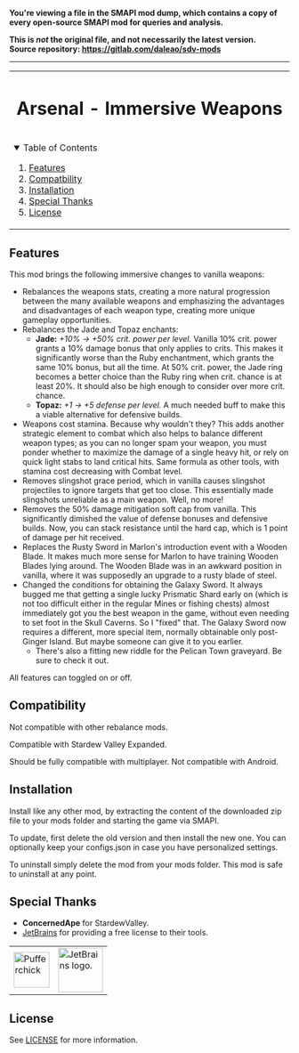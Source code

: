 **You're viewing a file in the SMAPI mod dump, which contains a copy of every open-source SMAPI mod
for queries and analysis.**

**This is _not_ the original file, and not necessarily the latest version.**  
**Source repository: https://gitlab.com/daleao/sdv-mods**

----

<table align="center"><tr><td align="center" width="9999">

<!-- LOGO, TITLE, DESCRIPTION -->

# Arsenal - Immersive Weapons

<br/>

<!-- TABLE OF CONTENTS -->
<details open="open" align="left">
  <summary>Table of Contents</summary>
  <ol>
    <li><a href="#features">Features</a></li>
    <li><a href="#compatibility">Compatbility</a></li>
    <li><a href="#installation">Installation</a></li>
    <li><a href="#special-thanks">Special Thanks</a></li>
    <li><a href="#license">License</a></li>
  </ol>
</details>

</td></tr></table>

## Features

This mod brings the following immersive changes to vanilla weapons:

- Rebalances the weapons stats, creating a more natural progression between the many available weapons and emphasizing the advantages and disadvantages of each weapon type, creating more unique gameplay opportunities.
- Rebalances the Jade and Topaz enchants:
    - **Jade:** *+10% -> +50% crit. power per level.* Vanilla 10% crit. power grants a 10% damage bonus that only applies to crits. This makes it significantly worse than the Ruby enchantment, which grants the same 10% bonus, but all the time. At 50% crit. power, the Jade ring becomes a better choice than the Ruby ring when crit. chance is at least 20%. It should also be high enough to consider over more crit. chance.
    - **Topaz:** *+1 -> +5 defense per level.* A much needed buff to make this a viable alternative for defensive builds.
- Weapons cost stamina. Because why wouldn't they? This adds another strategic element to combat which also helps to balance different weapon types; as you can no longer spam your weapon, you must ponder whether to maximize the damage of a single heavy hit, or rely on quick light stabs to land critical hits. Same formula as other tools, with stamina cost decreasing with Combat level.
- Removes slingshot grace period, which in vanilla causes slingshot projectiles to ignore targets that get too close. This essentially made slingshots unreliable as a main weapon. Well, no more!
- Removes the 50% damage mitigation soft cap from vanilla. This significantly dimished the value of defense bonuses and defensive builds. Now, you can stack resistance until the hard cap, which is 1 point of damage per hit received.
- Replaces the Rusty Sword in Marlon's introduction event with a Wooden Blade. It makes much more sense for Marlon to have training Wooden Blades lying around. The Wooden Blade was in an awkward position in vanilla, where it was supposedly an upgrade to a rusty blade of steel.
- Changed the conditions for obtaining the Galaxy Sword. It always bugged me that getting a single lucky Prismatic Shard early on (which is not too difficult either in the regular Mines or fishing chests) almost immediately got you the best weapon in the game, without even needing to set foot in the Skull Caverns. So I "fixed" that. The Galaxy Sword now requires a different, more special item, normally obtainable only post-Ginger Island. But maybe someone can give it to you earlier.
    - There's also a fitting new riddle for the Pelican Town graveyard. Be sure to check it out.

All features can toggled on or off.

## Compatibility

Not compatible with other rebalance mods.

Compatible with Stardew Valley Expanded.

Should be fully compatible with multiplayer. Not compatible with Android.

## Installation

Install like any other mod, by extracting the content of the downloaded zip file to your mods folder and starting the game via SMAPI.

To update, first delete the old version and then install the new one. You can optionally keep your configs.json in case you have personalized settings.

To uninstall simply delete the mod from your mods folder. This mod is safe to uninstall at any point.

## Special Thanks

- **ConcernedApe** for StardewValley.
- [JetBrains](https://jb.gg/OpenSource) for providing a free license to their tools.

<table>
  <tr>
    <td><img width="64" src="https://smapi.io/Content/images/pufferchick.png" alt="Pufferchick"></td>
    <td><img width="80" src="https://resources.jetbrains.com/storage/products/company/brand/logos/jb_beam.svg" alt="JetBrains logo."></td>
  </tr>
</table>

## License

See [LICENSE](../../LICENSE) for more information.
